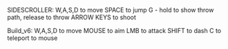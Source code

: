 SIDESCROLLER: 
W,A,S,D to move
SPACE to jump
G - hold to show throw path, release to throw
ARROW KEYS to shoot

Build_v6:
W,A,S,D to move
MOUSE to aim
LMB to attack
SHIFT to dash
C to teleport to mouse
